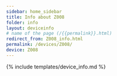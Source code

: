 ```yaml
---
sidebar: home_sidebar
title: Info about Z008
folder: info
layout: deviceinfo
# name of the page (/{{permalink}}.html)
redirect_from: Z008_info.html
permalink: /devices/Z008/
device: Z008
---
```

{% include templates/device_info.md %}
